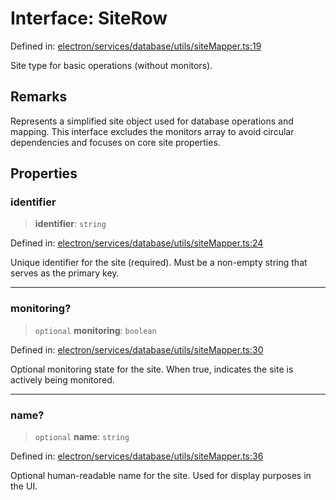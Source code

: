 # Interface: SiteRow

Defined in: [electron/services/database/utils/siteMapper.ts:19](https://github.com/Nick2bad4u/Uptime-Watcher/blob/8a1973382d5fe14c52996ecda381894eb7ecd4a6/electron/services/database/utils/siteMapper.ts#L19)

Site type for basic operations (without monitors).

## Remarks

Represents a simplified site object used for database operations and mapping.
This interface excludes the monitors array to avoid circular dependencies
and focuses on core site properties.

## Properties

### identifier

> **identifier**: `string`

Defined in: [electron/services/database/utils/siteMapper.ts:24](https://github.com/Nick2bad4u/Uptime-Watcher/blob/8a1973382d5fe14c52996ecda381894eb7ecd4a6/electron/services/database/utils/siteMapper.ts#L24)

Unique identifier for the site (required).
Must be a non-empty string that serves as the primary key.

***

### monitoring?

> `optional` **monitoring**: `boolean`

Defined in: [electron/services/database/utils/siteMapper.ts:30](https://github.com/Nick2bad4u/Uptime-Watcher/blob/8a1973382d5fe14c52996ecda381894eb7ecd4a6/electron/services/database/utils/siteMapper.ts#L30)

Optional monitoring state for the site.
When true, indicates the site is actively being monitored.

***

### name?

> `optional` **name**: `string`

Defined in: [electron/services/database/utils/siteMapper.ts:36](https://github.com/Nick2bad4u/Uptime-Watcher/blob/8a1973382d5fe14c52996ecda381894eb7ecd4a6/electron/services/database/utils/siteMapper.ts#L36)

Optional human-readable name for the site.
Used for display purposes in the UI.
